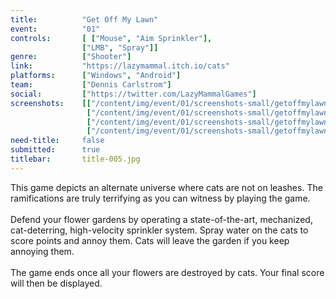 ```yaml
---
title:          "Get Off My Lawn"
event:          "01"
controls:       [ ["Mouse", "Aim Sprinkler"], 
                ["LMB", "Spray"]]
genre:          ["Shooter"]
link:           "https://lazymammal.itch.io/cats"
platforms:      ["Windows", "Android"]
team:           ["Dennis Carlstrom"]
social:         ["https://twitter.com/LazyMammalGames"]
screenshots:    [["/content/img/event/01/screenshots-small/getoffmylawn-000.jpg", "/content/img/event/01/screenshots/getoffmylawn-000.jpg"],
                 ["/content/img/event/01/screenshots-small/getoffmylawn-001.jpg", "/content/img/event/01/screenshots/getoffmylawn-001.jpg"],
                 ["/content/img/event/01/screenshots-small/getoffmylawn-002.jpg", "/content/img/event/01/screenshots/getoffmylawn-002.jpg"],
                 ["/content/img/event/01/screenshots-small/getoffmylawn-003.jpg", "/content/img/event/01/screenshots/getoffmylawn-003.jpg"]]
need-title:     false
submitted:      true
titlebar:       title-005.jpg
---
```

This game depicts an alternate universe where cats are not on leashes. The ramifications are truly terrifying as you can witness by playing the game.
<br /><br />
Defend your flower gardens by operating a state-of-the-art, mechanized, cat-deterring, high-velocity sprinkler system. Spray water on the cats to score points and annoy them. Cats will leave the garden if you keep annoying them.
<br /><br />
The game ends once all your flowers are destroyed by cats. Your final score will then be displayed.


